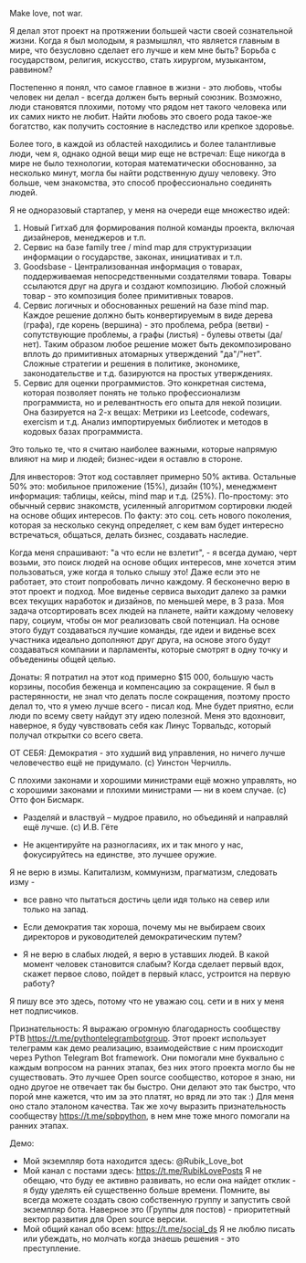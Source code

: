 Make love, not war.

Я делал этот проект на протяжении большей части своей сознательной жизни.
Когда я был молодым, я размышлял, что является главным в мире, что безусловно сделает его лучше и кем мне быть?
Борьба с государством, религия, искусство, стать хирургом, музыкантом, раввином? 

Постепенно я понял, что самое главное в жизни - это любовь, чтобы человек ни делал - всегда должен быть верный союзник.
Возможно, люди становятся плохими, потому что рядом нет такого человека или их самих никто не любит.
Найти любовь это своего рода такое-же богатство, как получить состояние в наследство или крепкое здоровье.

Более того, в каждой из областей находились и более талантливые люди, чем я, однако одной вещи мир еще не встречал:
Еще никогда в мире не было технологии, которая математически обоснованно, за несколько минут, 
могла бы найти родственную душу человеку. Это больше, чем знакомства, это способ профессионально соединять людей.


Я не одноразовый стартапер, у меня на очереди еще множество идей:
1. Новый Гитхаб для формирования полной команды проекта, включая дизайнеров, менеджеров и т.п.
2. Сервис на базе family tree / mind map для структуризации информации о государстве, законах, инициативах и т.п.
3. Goodsbase - Централизованная информация о товарах, поддерживаемая непосредственными создателями товара.
   Товары ссылаются друг на друга и создают композицию. Любой сложный товар - это композиция более примитивных товаров.
4. Сервис логичных и обоснованных решений на базе mind map. 
   Каждое решение должно быть конвертируемым в виде дерева (графа), где 
   корень (вершина) - это проблема, ребра (ветви) - сопутствующие проблемы, а графы (листья) - булевы ответы (да/нет).
   Таким образом любое решение может быть декомпозировано вплоть до примитивных атомарных утверждений "да"/"нет".
   Сложные стратегии и решения в политике, экономике, законодательстве и т.д. базируются на простых утверждениях.   
5. Сервис для оценки программистов. Это конкретная система, которая позволяет понять не только профессионализм  
   программиста, но и релевантность его опыта для некой позиции. Она базируется на 2-х вещах:
   Метрики из Leetcode, codewars, exercism и т.д.
   Анализ импортируемых библиотек и методов в кодовых базах программиста.
   
Это только те, что я считаю наиболее важными, которые напрямую влияют на мир и людей; бизнес-идеи я оставлю в стороне.


Для инвесторов:
Этот код составляет примерно 50% актива. Остальные 50% это: мобильное приложение (15%), дизайн (10%), 
менеджмент информация: таблицы, кейсы, mind map и т.д. (25%).
По-простому: это обычный сервис знакомств, усиленный алгоритмом сортировки людей на основе общих интересов.
По факту: это соц. сеть нового поколения, которая за несколько секунд определяет, 
с кем вам будет интересно встречаться, общаться, делать бизнес, создавать наследие.


Когда меня спрашивают: "а что если не взлетит", - я всегда думаю, черт возьми, это поиск людей на основе общих интересов,
мне хочется этим пользоваться, уже когда я только слышу это! 
Даже если это не работает, это стоит попробовать лично каждому. Я бесконечно верю в этот проект и подход.
Мое виденье сервиса выходит далеко за рамки всех текущих наработок и дизайнов, по меньшей мере, в 3 раза.
Моя задача отсортировать всех людей на планете, найти каждому человеку пару, социум, чтобы он мог реализовать свой потенциал.
На основе этого будут создаваться лучшие команды, где идеи и виденье всех участника идеально дополняют друг друга,
на основе этого будут создаваться компании и парламенты, которые смотрят в одну точку и объеденины общей целью.


Донаты:
Я потратил на этот код примерно $15 000, большую часть корзины, пособия беженца и компенсацию за сокращение. 
Я был в растерянности, не знал что делать после сокращения, поэтому просто делал то, что я умею лучше всего - писал код.
Мне будет приятно, если люди по всему свету найдут эту идею полезной.
Меня это вдохновит, наверное, я буду чувствовать себя как Линус Торвальдс, который получал открытки со всего света.

ОТ СЕБЯ:
Демократия - это худший вид управления, но ничего лучше человечество ещё не придумало.
(с) Уинстон Черчилль.

С плохими законами и хорошими министрами ещё можно управлять, 
но с хорошими законами и плохими министрами — ни в коем случае. 
(с) Отто фон Бисмарк.

- Разделяй и властвуй – мудрое правило, но объединяй и направляй ещё лучше.
(с) И.В. Гёте

- Не акцентируйте на разногласиях, их и так много у нас, фокусируйтесь на единстве, это лучшее оружие.

Я не верю в измы. Капитализм, коммунизм, прагматизм, следовать изму -
- все равно что пытаться достичь цели идя только на север или только на запад.

- Если демократия так хороша, почему мы не выбираем своих директоров и руководителей демократическим путем?

- Я не верю в слабых людей, я верю в уставших людей.
В какой момент человек становится слабым?
Когда сделает первый вдох, скажет первое слово, пойдет в первый класс, устроится на первую работу?

Я пишу все это здесь, потому что не уважаю соц. сети и в них у меня нет подписчиков.


Признательность:
Я выражаю огромную благодарность сообществу PTB https://t.me/pythontelegrambotgroup. 
Этот проект использует телеграмм как демо реализацию, 
взаимодействие с ним происходит через Python Telegram Bot framework.
Они помогали мне буквально с каждым вопросом на ранних этапах, без них этого проекта могло бы не существовать.
Это лучшее Open source сообщество, которое я знаю, ни одно другое не отвечает так бы быстро. 
Они делают это так быстро, что порой мне кажется, что им за это платят, но вряд ли это так :)
Для меня оно стало эталоном качества.
Так же хочу выразить признательность сообществу https://t.me/spbpython, в нем мне тоже много помогали на ранних этапах.


Демо:
- Мой экземпляр бота находится здесь: @Rubik_Love_bot
- Мой канал с постами здесь: https://t.me/RubikLovePosts
  Я не обещаю, что буду ее активно развивать, но если она найдет отклик - я буду уделять ей существенно больше времени.
  Помните, вы всегда можете создать свою собственную группу и запустить свой экземпляр бота. 
  Наверное это (Группы для постов) - приоритетный вектор развития для Open source версии.
- Мой общий канал обо всем: https://t.me/social_ds
  Я не люблю писать или убеждать, но молчать когда знаешь решения - это преступление.